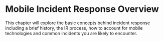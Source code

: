 # Mobile Incident Response Overview

This chapter will explore the basic concepts behind incident response including a brief history, the IR process, how to account for mobile technologies and common incidents you are likely to encounter.
